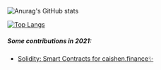

![Anurag's GitHub stats](https://github-readme-stats.vercel.app/api?username=Nokimochi1&show_icons=true&theme=light)

[![Top Langs](https://github-readme-stats.vercel.app/api/top-langs/?username=Nokimochi1&layout=compact&theme=dark)](https://github.com/anuraghazra/github-readme-stats)

##### Some contributions in 2021:
- [Solidity: Smart Contracts for caishen.finance✨](https://github.com/Caishen-Finance/SmartContracts)
